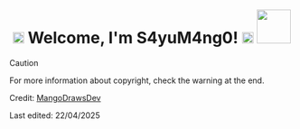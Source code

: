 <!--
**MangoDrawsDev/MangoDrawsDev** is a ✨ _special_ ✨ repository because its `README.md` (this file) appears on your GitHub profile.

Here are some ideas to get you started:

- 🔭 I’m currently working on ...
- 🌱 I’m currently learning ...
- 👯 I’m looking to collaborate on ...
- 🤔 I’m looking for help with ...
- 💬 Ask me about ...
- 📫 How to reach me: ...
- 😄 Pronouns: ...
- ⚡ Fun fact: ...
-->

<!--
! fjkdhg
* fhfjg
// hkdshgd
TODO djsljl
-->

<!-- *
  Greeting + warning about warning at the end
  about me?
  skills and tools 
  spam €€€
  stats?
  snake / pacman (choose one)
  music (panda de cotillas)
  redes sociales (insta + tiktok(?))
  Warning!!
* -->

<!-- *Header with name* -->
<h1 align="center">
  <b>
    <img src="https://media0.giphy.com/media/v1.Y2lkPTc5MGI3NjExYmdzcTYzZmRmdjB0eDg2aDRjamRucWdmb3kyMDYybzIxbmhyZmtvdyZlcD12MV9pbnRlcm5hbF9naWZfYnlfaWQmY3Q9cw/hghd3BFJGuWYpIiWGb/giphy.gif" width="20">
    Welcome, I'm S4yuM4ng0!
    <img src="https://media0.giphy.com/media/v1.Y2lkPTc5MGI3NjExYmdzcTYzZmRmdjB0eDg2aDRjamRucWdmb3kyMDYybzIxbmhyZmtvdyZlcD12MV9pbnRlcm5hbF9naWZfYnlfaWQmY3Q9cw/hghd3BFJGuWYpIiWGb/giphy.gif" width="20">
  </b>

  <img src="https://media0.giphy.com/media/v1.Y2lkPTc5MGI3NjExdmJ5eDNydmpxczEzNjY4NG1ueGFlZ3QyczM1ZDB6d2tscG0zYmM4OCZlcD12MV9pbnRlcm5hbF9naWZfYnlfaWQmY3Q9cw/kBZ212yGzFaxgkSIKW/giphy.gif" width="60">
</h1>

<!-- *Attention about warning at the end* -->
> [!CAUTION]
> For more information about copyright, check the warning at the end.

<!-- *Attention about copyright* -->
<!-- > [!WARNING]
> Todo el contenido de este repositorio, incluyendo este README, es propiedad de DaniCaDev y está protegido por derechos de autor. Su reproducción, distribución o modificación sin autorización previa está estrictamente prohibida. Para conocer los términos completos, consulta el archivo [License]() -->

Credit: [MangoDrawsDev]()

Last edited: 22/04/2025